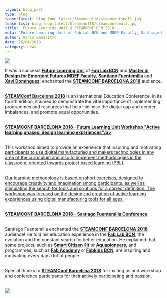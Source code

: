 ```yaml
---
layout: blog_post
type: blog
teaserlatest: blog_loop_latest/Steamconf18/steamconfsmall.jpg
teaserlist: blog_loop_latest/Steamconf18/steamconfsmall.jpg
title:  Future Learning Unit @ STEAMCONF BCN 2018
meta: "Future Learning Unit of Fab Lab BCN and MDEF Faculty, Santiago Fuentemilla and Xavi Domínguez, enchanted the STEAMCONF BARCELONA 2018' audience."
author: Marco Sanalitro
date: 26/04/2018 
category: news
---
```


<img src= "http://www.fablabbcn.org/img/blog/blog_loop_latest/Steamconf18/steamconf1.jpg" align="middle"> 
<br>

It was a success! <strong><a href="https://twitter.com/FutureLearningU?lang=en">Future Learning Unit</a></strong> of <strong><a href="https://fablabbcn.org/index.html">Fab Lab BCN</a></strong> and <strong><a href="https://iaac.net/educational-programmes/master-design-emergent-futures/"> Master in Design for Emergent Futures MDEF Faculty</a></strong>, <strong><a href="https://fablabbcn.org/about_us.html">Santiago Fuentemilla</a></strong> and <strong><a href="https://fablabbcn.org/about_us.html">Xavi Domínguez</a></strong>, enchanted the <strong><a href="https://2018.steamconf.com/">STEAMCONF BARCELONA 2018</a></strong> audience. <br><br>

<strong><a href="https://2018.steamconf.com/">STEAMConf Barcelona 2018</a></strong> is an International Education Conference, in its fourth edition, it aimed to demonstrate the vital importance of implementing programmes and resources that help minimise the digital gap and gender imbalances, and promote equal opportunities. <br><br>

<strong><a href="https://2018.steamconf.com/en/workshops/">STEAMCONF BARCELONA 2018 - Future Learning Unit Workshop "Active learning phases: design learning experiences"/a></strong><br><br>

This workshop aimed to provide an experience that inspiring and motivating participants to use digital manufacturing and makers technologies in any area of the curriculum and also to implement methodologies in the classroom, oriented towards project based learning (PBL).<br><br>

Our learning methodology is based on short exercises, designed to encourage creativity and imagination among participants, as well as stimulating the search for tools and solutions for a correct definition. The workshop was focused on the design and creation of active learning experiences using digital manufacturing tools for all ages.<br><br>

<strong><a href="https://2018.steamconf.com/en/speakers/">STEAMCONF BARCELONA 2018 - Santiago Fuentemilla Conference</a></strong><br><br>

Santiago Fuentemilla enchanted the <strong><a href="https://2018.steamconf.com/">STEAMCONF BARCELONA 2018</a></strong> audience! He told his education experience in the <strong><a href="https://fablabbcn.org/index.html">Fab Lab BCN</a></strong>, the evolution and the constant search for better education. He explained that some projects, such as <strong><a href="https://https://smartcitizen.me/">Smart Citizen Kit</a></strong> or <strong><a href="http://aquapioneers.io/es/">Aquapioneers</a></strong>, and programmes, such as <strong><a href="http://fabacademy.org/">Fab Academy</a></strong> or <strong><a href="http://kids.fablabbcn.org/">Fabkids BCN</a></strong>, are inspiring and motivating every day a lot of people.<br><br>

Special thanks to <strong><a href="https://2018.steamconf.com/">STEAMConf Barcelona 2018</a></strong> for inviting us and workshop and conference participants for their actively participating and passion.<br><br>

<img src= "http://www.fablabbcn.org/img/blog/blog_loop_latest/Steamconf18/steamconf2.jpg" align="middle"> 
<br>




